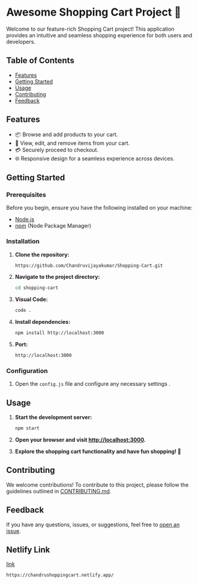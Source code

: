 # Awesome Shopping Cart Project 🛒

Welcome to our feature-rich Shopping Cart project! This application provides an intuitive and seamless shopping experience for both users and developers.

## Table of Contents

- [Features](#features)
- [Getting Started](#getting-started)
- [Usage](#usage)
- [Contributing](#contributing)
- [Feedback](#feedback)

## Features

- 📦 Browse and add products to your cart.
- 🛒 View, edit, and remove items from your cart.
- 💳 Securely proceed to checkout.
- 🌐 Responsive design for a seamless experience across devices.

## Getting Started

### Prerequisites

Before you begin, ensure you have the following installed on your machine:

- [Node.js](https://nodejs.org/)
- [npm](https://www.npmjs.com/) (Node Package Manager)

### Installation

1. **Clone the repository:**

    ```bash
   https://github.com/Chandruvijayakumar/Shopping-Cart.git
    ```

2. **Navigate to the project directory:**

    ```bash
    cd shopping-cart
    ```
3. **Visual Code:**

    ```bash
    code .
    ```
4. **Install dependencies:**

    ```bash
    npm install http://localhost:3000
    ```
5. **Port:**

    ```bash
    http://localhost:3000
    ```
### Configuration

1. Open the `config.js` file and configure any necessary settings .

## Usage

1. **Start the development server:**

    ```bash
    npm start
    ```

2. **Open your browser and visit [http://localhost:3000](http://localhost:3000).**

3. **Explore the shopping cart functionality and have fun shopping! 🎉**

## Contributing

We welcome contributions! To contribute to this project, please follow the guidelines outlined in [CONTRIBUTING.md](CONTRIBUTING.md).

## Feedback

If you have any questions, issues, or suggestions, feel free to [open an issue](https://github.com/Chandruvijayakumar/Shopping-Cart.git/issues).

## Netlify Link

[link](https://chandrushoppingcart.netlify.app/)

```bash
https://chandrushoppingcart.netlify.app/
```
